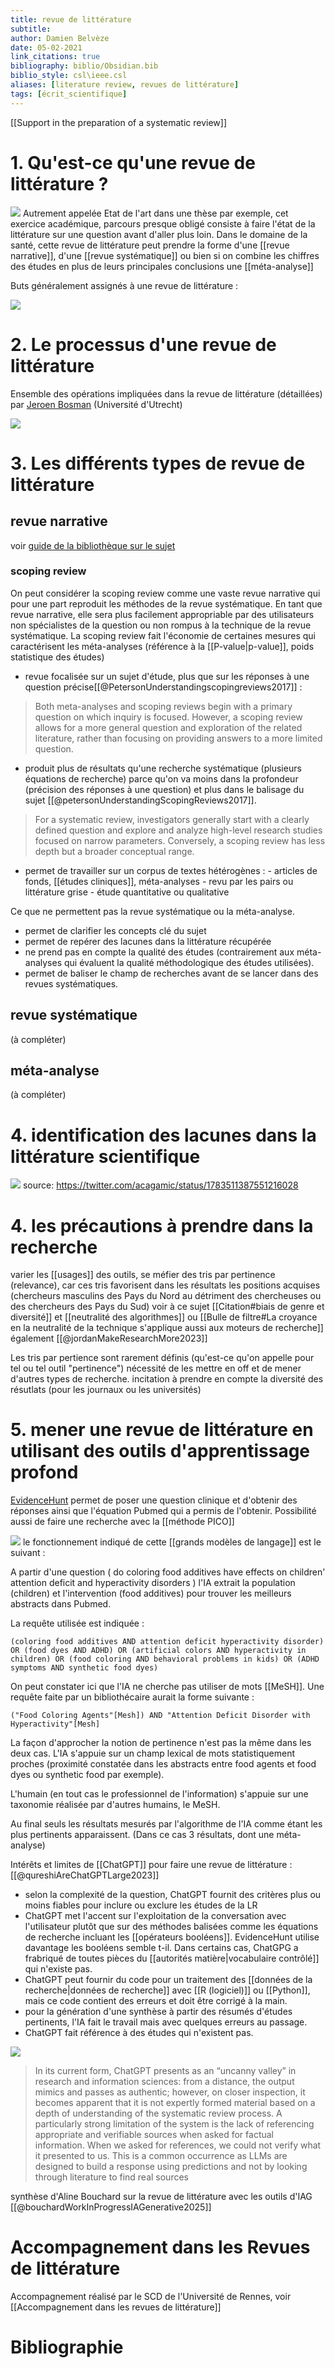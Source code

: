 ```yaml
---
title: revue de littérature
subtitle:
author: Damien Belvèze
date: 05-02-2021
link_citations: true
bibliography: biblio/Obsidian.bib
biblio_style: csl\ieee.csl
aliases: [literature review, revues de littérature]
tags: [écrit_scientifique]
---
```

[[Support in the preparation of a systematic review]]

# 1. Qu'est-ce qu'une revue de littérature ? 

![](images/time_review.jpg)
Autrement appelée Etat de l'art dans une thèse par exemple, cet exercice académique, parcours presque obligé consiste à faire l'état de la littérature sur une question avant d'aller plus loin. Dans le domaine de la santé, cette revue de littérature peut prendre la forme d'une [[revue narrative]], d'une [[revue systématique]] ou bien si on combine les chiffres des études en plus de leurs principales conclusions une [[méta-analyse]]

Buts généralement assignés à une revue de littérature : 

![](images/but_literature_review.jpg)

# 2. Le processus d'une revue de littérature 

Ensemble des opérations impliquées dans la revue de littérature (détaillées) par [Jeroen Bosman](https://twitter.com/jeroenbosman/status/1485003119184470016) (Université d'Utrecht)

![](images/recherche_web.png)

# 3. Les différents types de revue de littérature

## revue narrative
voir [guide de la bibliothèque sur le sujet](https://focus.univ-rennes1.fr/revue_narrative)

### scoping review

On peut considérer la scoping review comme une vaste revue narrative qui pour une part reproduit les méthodes de la revue systématique. 
En tant que revue narrative, elle sera plus facilement appropriable par des  utilisateurs non spécialistes de la question ou non rompus à la technique de la revue systématique. La scoping review fait l'économie de certaines mesures qui caractérisent les méta-analyses (référence à la [[P-value|p-value]], poids statistique des études)

- revue focalisée sur un sujet d'étude, plus que sur les réponses à une question précise[[@PetersonUnderstandingscopingreviews2017]] : 

>Both meta-analyses and scoping reviews begin with a primary question on which inquiry is focused. However, a scoping review allows for a more general question and exploration of the related literature, rather than focusing on providing answers to a more limited question. 

- produit plus de résultats qu'une recherche systématique (plusieurs équations de recherche) parce qu'on va moins dans la profondeur (précision des réponses à une question) et plus dans le balisage du sujet [[@petersonUnderstandingScopingReviews2017]]. 

> For a systematic review, investigators generally start with a clearly defined question and explore and analyze high-level research studies focused on narrow parameters. Conversely, a scoping review has less depth but a broader conceptual range.

- permet de travailler sur un corpus de textes hétérogènes : 
      - articles de fonds, [[études cliniques]], méta-analyses
      - revu par les pairs ou littérature grise
      - étude quantitative ou qualitative

Ce que ne permettent pas la revue systématique ou la méta-analyse. 

- permet de clarifier les concepts clé du sujet
- permet de repérer des lacunes dans la littérature récupérée
- ne prend pas en compte la qualité des études (contrairement aux méta-analyses qui évaluent la qualité méthodologique des études utilisées). 
- permet de baliser le champ de recherches avant de se lancer dans des revues systématiques. 

## revue systématique

(à compléter)

## méta-analyse

(à compléter)

# 4. identification des lacunes dans la littérature scientifique

![](images/research_gaps.png)
source: https://twitter.com/acagamic/status/1783511387551216028
# 4. les précautions à prendre dans la recherche

varier les [[usages]] des outils, se méfier des tris par pertinence (relevance), car ces tris favorisent dans les résultats les positions acquises (chercheurs masculins des Pays du Nord au détriment des chercheuses ou des chercheurs des Pays du Sud)
voir à ce sujet [[Citation#biais de genre et diversité]] et [[neutralité des algorithmes]] ou [[Bulle de filtre#La croyance en la neutralité de la technique s'applique aussi aux moteurs de recherche]] également [[@jordanMakeResearchMore2023]]

Les tris par pertience sont rarement définis (qu'est-ce qu'on appelle pour tel ou tel outil "pertinence")
nécessité de les mettre en off et de mener d'autres types de recherche. 
incitation à prendre en compte la diversité des résutlats (pour les journaux ou les universités)

# 5. mener une revue de littérature en utilisant des outils d'apprentissage profond

[EvidenceHunt](https://evidencehunt.com/chat) permet de poser une question clinique et d'obtenir des réponses ainsi que l'équation Pubmed qui a permis de l'obtenir. 
Possibilité aussi de faire une recherche avec la [[méthode PICO]]

![](images/evidencehunt.jpg)
le fonctionnement indiqué de cette [[grands modèles de langage]] est le suivant : 

A partir d'une question ( do coloring food additives have effects on children' attention deficit and hyperactivity disorders ) l'IA extrait la population (children) et l'intervention (food additives) pour trouver les meilleurs abstracts dans Pubmed. 

La requête utilisée est indiquée : 


```
(coloring food additives AND attention deficit hyperactivity disorder) OR (food dyes AND ADHD) OR (artificial colors AND hyperactivity in children) OR (food coloring AND behavioral problems in kids) OR (ADHD symptoms AND synthetic food dyes)
```
On peut constater ici que l'IA ne cherche pas utiliser de mots [[MeSH]]. Une requête faite par un bibliothécaire aurait la forme suivante : 

````mesh
("Food Coloring Agents"[Mesh]) AND "Attention Deficit Disorder with Hyperactivity"[Mesh]
````

La façon d'approcher la notion de pertinence n'est pas la même dans les deux cas. 
L'IA s'appuie sur un champ lexical de mots statistiquement proches (proximité constatée dans les abstracts entre food agents et food dyes ou synthetic food par exemple).

L'humain (en tout cas le professionnel de l'information) s'appuie sur une taxonomie réalisée par d'autres humains, le MeSH.

Au final seuls les résultats mesurés par l'algorithme de l'IA comme étant les plus pertinents apparaissent. (Dans ce cas 3 résultats, dont une méta-analyse)

Intérêts et limites de [[ChatGPT]] pour faire une revue de littérature : [[@qureshiAreChatGPTLarge2023]]

- selon la complexité de la question, ChatGPT fournit des critères plus ou moins fiables pour inclure ou exclure les études de la LR
- ChatGPT met l'accent sur l'exploitation de la conversation avec l'utilisateur plutôt que sur des méthodes balisées comme les équations de recherche incluant les [[opérateurs booléens]]. EvidenceHunt utilise davantage les booléens semble t-il. Dans certains cas, ChatGPG a frabriqué de toutes pièces du [[autorités matière|vocabulaire contrôlé]] qui n'existe pas. 
- ChatGPT peut fournir du code pour un traitement des [[données de la recherche|données de recherche]] avec [[R (logiciel)]] ou [[Python]], mais ce code contient des erreurs et doit être corrigé à la main. 
- pour la génération d'une synthèse à partir des résumés d'études pertinents, l'IA fait le travail mais avec quelques erreurs au passage. 
- ChatGPT fait référence à des études qui n'existent pas.

![](images/ChatGPT_answer.png)

> In its current form, ChatGPT presents as an “uncanny valley” in research and information sciences: from a distance, the output mimics and passes as authentic; however, on closer inspection, it becomes apparent that it is not expertly formed material based on a depth of understanding of the systematic review process. A particularly strong limitation of the system is the lack of referencing appropriate and verifiable sources when asked for factual information. When we asked for references, we could not verify what it presented to us. This is a common occurrence as LLMs are designed to build a response using predictions and not by looking through literature to find real sources


synthèse d'Aline Bouchard sur la revue de littérature avec les outils d'IAG [[@bouchardWorkInProgressIAGenerative2025]]

# Accompagnement dans les Revues de littérature

Accompagnement réalisé par le SCD de l'Université de Rennes, voir [[Accompagnement dans les revues de littérature]]









# Bibliographie



